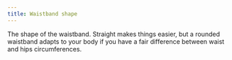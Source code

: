 ```yaml
---
title: Waistband shape
---
```


The shape of the waistband. Straight makes things easier, but a rounded waistband adapts to your body if you have a fair difference between waist and hips circumferences.